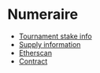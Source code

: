# Numeraire

* [Tournament stake info](https://numer.ai/tournament)
* [Supply information](https://numer.ai/nmr)
* [Etherscan](https://etherscan.io/token/0x1776e1f26f98b1a5df9cd347953a26dd3cb46671)
* [Contract](https://github.com/numerai/contract)

